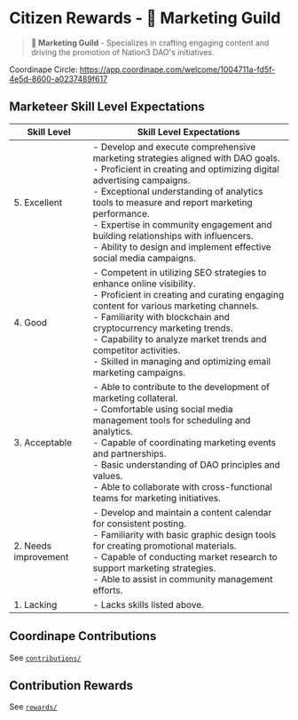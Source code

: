 # Citizen Rewards - 🎥 Marketing Guild

> **🎥 Marketing Guild** - Specializes in crafting engaging content and driving the promotion of Nation3 DAO's initiatives.

Coordinape Circle: https://app.coordinape.com/welcome/1004711a-fd5f-4e5d-8600-a0237489f617

## Marketeer Skill Level Expectations

Skill Level          	| Skill Level Expectations     	|
|----------------------	|------------------------------	|
| 5. Excellent         	| - Develop and execute comprehensive marketing strategies aligned with DAO goals.<br>- Proficient in creating and optimizing digital advertising campaigns.<br>- Exceptional understanding of analytics tools to measure and report marketing performance.<br>- Expertise in community engagement and building relationships with influencers.<br>- Ability to design and implement effective social media campaigns.               	|
| 4. Good              	| - Competent in utilizing SEO strategies to enhance online visibility.<br>- Proficient in creating and curating engaging content for various marketing channels.<br>- Familiarity with blockchain and cryptocurrency marketing trends.<br>- Capability to analyze market trends and competitor activities.<br>- Skilled in managing and optimizing email marketing campaigns.               	|
| 3. Acceptable        	| - Able to contribute to the development of marketing collateral.<br>- Comfortable using social media management tools for scheduling and analytics.<br>- Capable of coordinating marketing events and partnerships.<br>- Basic understanding of DAO principles and values.<br>- Able to collaborate with cross-functional teams for marketing initiatives.               	|
| 2. Needs improvement 	| - Develop and maintain a content calendar for consistent posting.<br>- Familiarity with basic graphic design tools for creating promotional materials.<br>- Capable of conducting market research to support marketing strategies.<br>- Able to assist in community management efforts.               	|
| 1. Lacking           	| - Lacks skills listed above. 	|

## Coordinape Contributions

See [`contributions/`](contributions/)

## Contribution Rewards

See [`rewards/`](rewards/)
